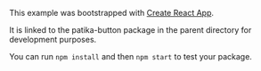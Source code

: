 This example was bootstrapped with [Create React App](https://github.com/facebook/create-react-app).

It is linked to the patika-button package in the parent directory for development purposes.

You can run `npm install` and then `npm start` to test your package.
